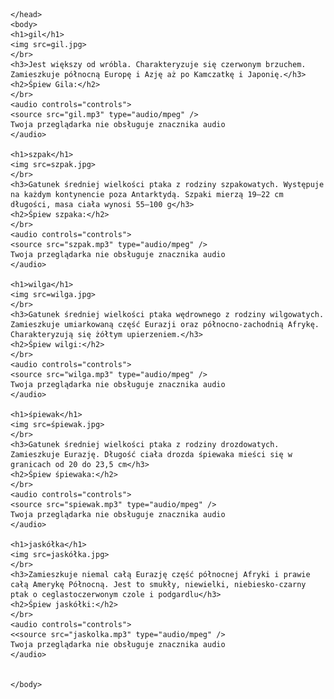 <!doctype html>
<html>
	<head>
	
	</head>
	<body>
	<h1>gil</h1>
	<img src=gil.jpg>
	</br>
	<h3>Jest większy od wróbla. Charakteryzuje się czerwonym brzuchem. Zamieszkuje północną Europę i Azję aż po Kamczatkę i Japonię.</h3>
	<h2>Śpiew Gila:</h2>
	</br>
	<audio controls="controls">
	<source src="gil.mp3" type="audio/mpeg" />
	Twoja przeglądarka nie obsługuje znacznika audio
	</audio>
	
	<h1>szpak</h1>
	<img src=szpak.jpg>
	</br>
	<h3>Gatunek średniej wielkości ptaka z rodziny szpakowatych. Występuje na każdym kontynencie poza Antarktydą. Szpaki mierzą 19–22 cm długości, masa ciała wynosi 55–100 g</h3>
	<h2>Śpiew szpaka:</h2>
	</br>
	<audio controls="controls">
	<source src="szpak.mp3" type="audio/mpeg" />
	Twoja przeglądarka nie obsługuje znacznika audio
	</audio>
	
	<h1>wilga</h1>
	<img src=wilga.jpg>
	</br>
	<h3>Gatunek średniej wielkości ptaka wędrownego z rodziny wilgowatych. Zamieszkuje umiarkowaną część Eurazji oraz północno-zachodnią Afrykę. Charakteryzują się żółtym upierzeniem.</h3>
	<h2>Śpiew wilgi:</h2>
	</br>
	<audio controls="controls">
	<source src="wilga.mp3" type="audio/mpeg" />
	Twoja przeglądarka nie obsługuje znacznika audio
	</audio>
	
	<h1>śpiewak</h1>
	<img src=śpiewak.jpg>
	</br>
	<h3>Gatunek średniej wielkości ptaka z rodziny drozdowatych. Zamieszkuje Eurazję. Długość ciała drozda śpiewaka mieści się w granicach od 20 do 23,5 cm</h3>
	<h2>Śpiew śpiewaka:</h2>
	</br>
	<audio controls="controls">
	<source src="spiewak.mp3" type="audio/mpeg" />
	Twoja przeglądarka nie obsługuje znacznika audio
	</audio>
	
	<h1>jaskółka</h1>
	<img src=jaskółka.jpg>
	</br>
	<h3>Zamieszkuje niemal całą Eurazję część północnej Afryki i prawie całą Amerykę Północną. Jest to smukły, niewielki, niebiesko-czarny ptak o ceglastoczerwonym czole i podgardlu</h3>
	<h2>Śpiew jaskółki:</h2>
	</br>
	<audio controls="controls">
	<<source src="jaskolka.mp3" type="audio/mpeg" />
	Twoja przeglądarka nie obsługuje znacznika audio
	</audio>
	
	
	</body>
</html>
